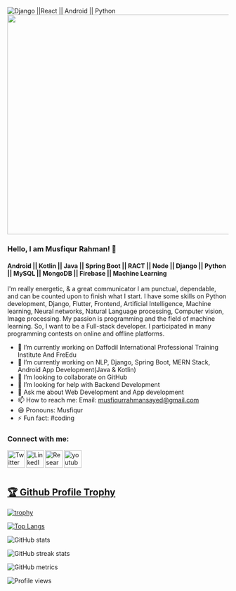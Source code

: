 ![Django ||React || Android || Python](https://storage.googleapis.com/gweb-uniblog-publish-prod/original_images/android_12_developer_preview.gif)
<img src="https://i1.wp.com/www.ux-republic.com/wp-content/uploads/2016/08/react.gif?ssl=1" width="1050" height="500">
### Hello, I am Musfiqur Rahman! 👋
#### Android || Kotlin || Java || Spring Boot || RACT || Node || Django || Python || MySQL || MongoDB || Firebase || Machine Learning
I'm really energetic, & a great communicator I am punctual, dependable, and can be counted upon to finish what I start. I have some skills on Python development, Django, Flutter, Frontend, Artificial Intelligence, Machine learning, Neural networks, Natural Language processing, Computer vision, Image processing.
My passion is programming and the field of machine learning. So, I want to be a Full-stack developer.
I participated in many programming contests on online and offline platforms.


- 🔭 I’m currently working on Daffodil International Professional Training Institute And FreEdu
- 🌱 I’m currently working on NLP, Django, Spring Boot, MERN Stack, Android App Development(Java & Kotlin)
- 👯 I’m looking to collaborate on GitHub 
- 🤔 I’m looking for help with Backend Development
- 💬 Ask me about Web Development and App development
- 📫 How to reach me: Email: musfiqurrahmansayed@gmail.com
- 😄 Pronouns: Musfiqur
- ⚡ Fun fact: #coding 


### Connect with me:
[<img align="left" alt="Twitter" width="40px" src="https://cdn-icons-png.flaticon.com/512/3536/3536424.png" />](https://twitter.com/saye_musfiqur)
[<img align="left" alt="LinkedIn" width="40px" src="https://upload.wikimedia.org/wikipedia/commons/thumb/c/ca/LinkedIn_logo_initials.png/640px-LinkedIn_logo_initials.png">](https://www.linkedin.com/in/mushfiqur-rahman-7a9054185/)
[<img align="left" alt="ResearchGate" width="40px" src="https://cdn.iconscout.com/icon/free/png-256/free-researchgate-3629614-3031082.png">](https://www.researchgate.net/profile/Musfiqur-Rahman-12)
[<img align="left" alt="youtube" width="40px" height="40" src="https://cdn-icons-png.flaticon.com/256/1384/1384060.png">](https://www.youtube.com/@freedu2023)
<br><br><br>

<a href="https://github.com/musfiqur552608/github-profile-trophy"><h2>🏆 Github Profile Trophy</h2></a>
[![trophy](https://github-profile-trophy.vercel.app/?username=musfiqur552608)](https://github.com/ryo-ma/github-profile-trophy)

[![Top Langs](https://github-readme-stats.vercel.app/api/top-langs/?username=musfiqur552608)](https://github.com/musfiqur552608)

![GitHub stats](https://github-readme-stats.vercel.app/api?username=musfiqur552608&show_icons=true&count_private=true)  

![GitHub streak stats](https://github-readme-streak-stats.herokuapp.com/?user=musfiqur552608)

![GitHub metrics](https://metrics.lecoq.io/musfiqur552608)

![Profile views](https://gpvc.arturio.dev/musfiqur552608)




